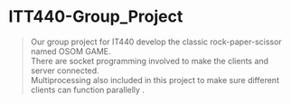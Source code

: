 # ITT440-Group_Project
> Our group project for IT440 develop the classic rock-paper-scissor named OSOM GAME.  
> There are socket programming involved to make the clients and server connected.  
> Multiprocessing also included in this project to make sure different clients can function parallelly . 
